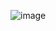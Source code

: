 ![image](https://user-images.githubusercontent.com/12086860/184237245-dd26fc7e-1b84-4490-b9cf-3d40a4ded550.png)
